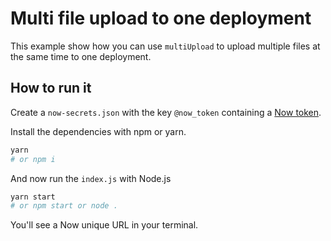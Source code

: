 # Multi file upload to one deployment
This example show how you can use `multiUpload` to upload multiple files at the same time to one deployment.

## How to run it
Create a `now-secrets.json` with the key `@now_token` containing a [Now token](https://zeit.co/account/tokens).

Install the dependencies with npm or yarn.

```bash
yarn
# or npm i
```

And now run the `index.js` with Node.js

```bash
yarn start
# or npm start or node .
```

You'll see a Now unique URL in your terminal.
